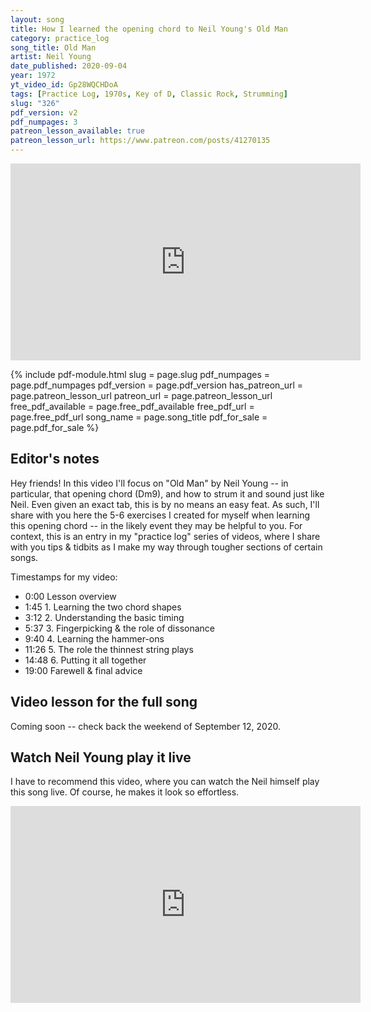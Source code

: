 ```yaml
---
layout: song
title: How I learned the opening chord to Neil Young's Old Man
category: practice_log
song_title: Old Man
artist: Neil Young
date_published: 2020-09-04
year: 1972
yt_video_id: Gp28WQCHDoA
tags: [Practice Log, 1970s, Key of D, Classic Rock, Strumming]
slug: "326"
pdf_version: v2
pdf_numpages: 3
patreon_lesson_available: true
patreon_lesson_url: https://www.patreon.com/posts/41270135
---
```




<iframe width="560" height="315" src="https://www.youtube.com/embed/Gp28WQCHDoA?showinfo=0" frameborder="0" allowfullscreen></iframe>

<!-- Coming soon... -->

{% include pdf-module.html slug = page.slug pdf_numpages = page.pdf_numpages pdf_version = page.pdf_version has_patreon_url = page.patreon_lesson_url patreon_url = page.patreon_lesson_url free_pdf_available = page.free_pdf_available free_pdf_url = page.free_pdf_url song_name = page.song_title pdf_for_sale = page.pdf_for_sale %}

## Editor's notes

Hey friends! In this video I'll focus on "Old Man" by Neil Young -- in particular, that opening chord (Dm9), and how to strum it and sound just like Neil. Even given an exact tab, this is by no means an easy feat. As such, I'll share with you here the 5-6 exercises I created for myself when learning this opening chord -- in the likely event they may be helpful to you. For context, this is an entry in my "practice log" series of videos, where I share with you tips & tidbits as I make my way through tougher sections of certain songs.

Timestamps for my video:

- 0:00 Lesson overview
- 1:45 1. Learning the two chord shapes
- 3:12 2. Understanding the basic timing
- 5:37 3. Fingerpicking & the role of dissonance
- 9:40 4. Learning the hammer-ons
- 11:26 5. The role the thinnest string plays
- 14:48 6. Putting it all together
- 19:00 Farewell & final advice

## Video lesson for the full song

Coming soon -- check back the weekend of September 12, 2020.

## Watch Neil Young play it live

I have to recommend this video, where you can watch the Neil himself play this song live. Of course, he makes it look so effortless.

<iframe width="560" height="315" src="https://www.youtube.com/embed/An2a1_Do_fc?showinfo=0" frameborder="0" allowfullscreen></iframe>

